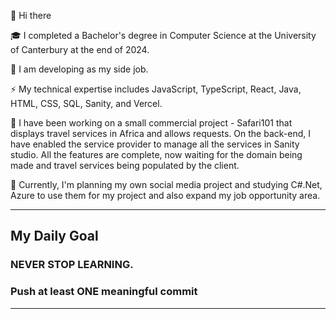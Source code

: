 👋 Hi there 

🎓 I completed a Bachelor's degree in Computer Science at the University of Canterbury at the end of 2024.

💼 I am developing as my side job.

⚡ My technical expertise includes JavaScript, TypeScript, React, Java, HTML, CSS, SQL, Sanity, and Vercel.

🌱 I have been working on a small commercial project - Safari101 that displays travel services in Africa and allows requests. On the back-end, I have enabled the service provider to manage all the services in Sanity studio. All the features are complete, now waiting for the domain being made and travel services being populated by the client.

🔭 Currently, I'm planning my own social media project and studying C#.Net, Azure to use them for my project and also expand my job opportunity area.

---
## My Daily Goal

### NEVER STOP LEARNING. 

### Push at least ONE meaningful commit


---

<!--
**Joshua19Kim/Joshua19Kim** is a ✨ _special_ ✨ repository because its `README.md` (this file) appears on your GitHub profile.

Here are some ideas to get you started:

- 🔭 I’m currently working on ...
- 🌱 I’m currently learning ...
- 👯 I’m looking to collaborate on ...
- 🤔 I’m looking for help with ...
- 💬 Ask me about ...
- 📫 How to reach me: ...
- 😄 Pronouns: ...
- ⚡ Fun fact: ...
-->
